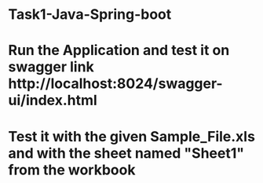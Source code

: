 # Task1-Java-Spring-boot
# Run the Application and test it on swagger link http://localhost:8024/swagger-ui/index.html
# Test it with the given Sample_File.xls and with the sheet named "Sheet1" from the workbook
